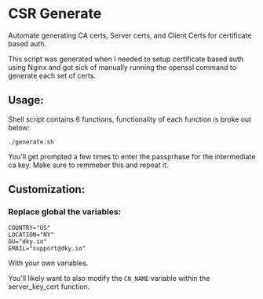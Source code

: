 # CSR Generate 

Automate generating CA certs, Server certs, and Client Certs for certificate based auth. 

This script was generated when I needed to setup certificate based auth using Nginx and got sick of manually running the openssl command to generate each set of certs.

## Usage:

Shell script contains 6 functions, functionality of each function is broke out below:

```
./generate.sh
```

You'll get prompted a few times to enter the passprhase for the intermediate ca key. Make sure to remmeber this and repeat it.

## Customization:

### Replace global the variables:

```
COUNTRY="US"
LOCATION="NY"
OU="dky.io"
EMAIL="support@dky.io"
```

With your own variables. 

You'll likely want to also modify the `CN_NAME` variable within the server_key_cert function. 
